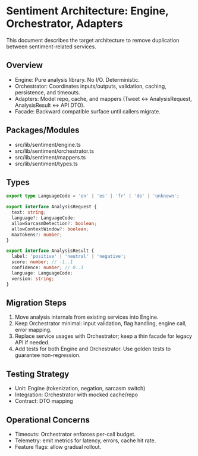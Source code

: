# Sentiment Architecture: Engine, Orchestrator, Adapters

This document describes the target architecture to remove duplication between sentiment-related services.

## Overview

- Engine: Pure analysis library. No I/O. Deterministic.
- Orchestrator: Coordinates inputs/outputs, validation, caching, persistence, and timeouts.
- Adapters: Model repo, cache, and mappers (Tweet <-> AnalysisRequest, AnalysisResult <-> API DTO).
- Facade: Backward compatible surface until callers migrate.

## Packages/Modules

- src/lib/sentiment/engine.ts
- src/lib/sentiment/orchestrator.ts
- src/lib/sentiment/mappers.ts
- src/lib/sentiment/types.ts

## Types

```ts
export type LanguageCode = 'en' | 'es' | 'fr' | 'de' | 'unknown';

export interface AnalysisRequest {
  text: string;
  language?: LanguageCode;
  allowSarcasmDetection?: boolean;
  allowContextWindow?: boolean;
  maxTokens?: number;
}

export interface AnalysisResult {
  label: 'positive' | 'neutral' | 'negative';
  score: number; // -1..1
  confidence: number; // 0..1
  language: LanguageCode;
  version: string;
}
```

## Migration Steps

1. Move analysis internals from existing services into Engine.
2. Keep Orchestrator minimal: input validation, flag handling, engine call, error mapping.
3. Replace service usages with Orchestrator; keep a thin facade for legacy API if needed.
4. Add tests for both Engine and Orchestrator. Use golden tests to guarantee non-regression.

## Testing Strategy

- Unit: Engine (tokenization, negation, sarcasm switch)
- Integration: Orchestrator with mocked cache/repo
- Contract: DTO mapping

## Operational Concerns

- Timeouts: Orchestrator enforces per-call budget.
- Telemetry: emit metrics for latency, errors, cache hit rate.
- Feature flags: allow gradual rollout.
